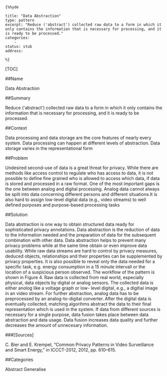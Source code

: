     {%hyde

    title: "Data Abstraction"
    type: pattern
    excerpt: "Reduce ('abstract') collected raw data to a form in which it only contains the information that is necessary for processing, and it is ready to be processed."
    categories:
        - 
    status: stub
    address:

    %}

[TOC]


##Name
<!--Primary name the pattern is known by.-->

Data Abstraction

<!--###[Also Known As]-->
<!-- All other names the pattern is known by.-->



##Summary
<!-- One short paragraph summarising the pattern.-->

Reduce ('abstract') collected raw data to a form in which it only contains the information that is necessary for processing, and it is ready to be processed.

##Context
<!-- The situations in which the pattern may apply.-->

Data processing and data storage are the core features of nearly every system. Data processing can happen at different levels of abstraction. Data storage varies in the representational form

##Problem
<!-- The problem a pattern addresses, including a list of forces describing why a problem might be difficult to solve.-->

Undesired second-use of data is a great threat for privacy. While there are methods like access control to regulate who has access to data, it is not possible to define fine grained who is allowed to access which data, if data is stored and processed in a raw format. One of the most important gaps is the one between analog and digital processing. Analog data cannot always be split into data concerning different persons and different situations.It is also hard to assign low-level digital data (e.g., video streams) to well defined purposes and purpose-based processing tasks

##Solution
<!-- A concise description of how the pattern addresses the problem.-->

Data abstraction is one way to obtain structured data ready for sophisticated privacy annotations. Data abstraction is the reduction of data to the information needed and the preparation of data for the subsequent combination with other data. Data abstraction helps to prevent many privacy problems while at the same time obtain or even improve data usability. While raw data streams are hard to control by privacy measures, deduced objects, relationships and their properties can be supplemented by privacy properties. It is also possible to reveal only the data needed for a specific task, e.g. energy consumption in a 15 minute intervall or the location of a suspicious person observed. The workflow of the pattern is shown in Figure 4. Raw data is collected from real world, especially physical, data objects by digital or analog sensors. The collected data is either anolog like a voltage graph or low- level digital, e.g., a digitial image in an video stream. For further abstraction, analog data has to be preprocessed by an analog-to-digital converter. After the digital data is eventually collected, matching algorihms abstract the data to their final  representation which is used in the system. If data from different sources is necessary for a single purpose, data fusion takes place between data abstraction and data usage. Data fusion increases data quality and further decreases the amount of unnecesary information.

<!--###[Structure]-->
<!--A detailed specification of the structural aspects of the pattern. A class diagram if applicable.-->



<!--###[Implementation]-->
<!--Guidelines for implementing the pattern; code fragments; suggested PETS; policy fragments.-->



<!--##Consequences-->
<!--The advantages (benefits) and disadvantages (liabilities) of applying the pattern.-->



<!--###[Constraints]-->
<!-- limitations as a consequence of applying the pattern.-->



<!--##Examples-->
<!--Motivational example to see how the pattern is applied.-->



<!--###[Known Uses]-->
<!-- Pointers to various applications of the pattern.-->



<!--##See Also-->
<!-- Any pointers to relevant information, not contained in the subfields below.-->



<!--###[Related Patterns]-->
<!-- Supporting and conflicting patterns-->



###[Sources]
<!-- References to the original source of the pattern.-->

C. Bier and E. Krempel, “Common Privacy Patterns in Video Surveillance and Smart Energy,” in ICCCT-2012, 2012, pp. 610–615.

<!--##General Comments-->
<!-- Separate discussion on the pattern.-->



##Categories
<!-- Placeholder for future agreed upon categories as per collaboration's evaluation.-->
Abstract
Generalise

<!--##Tags-->
<!-- User definable descriptors for additional correlation.-->





